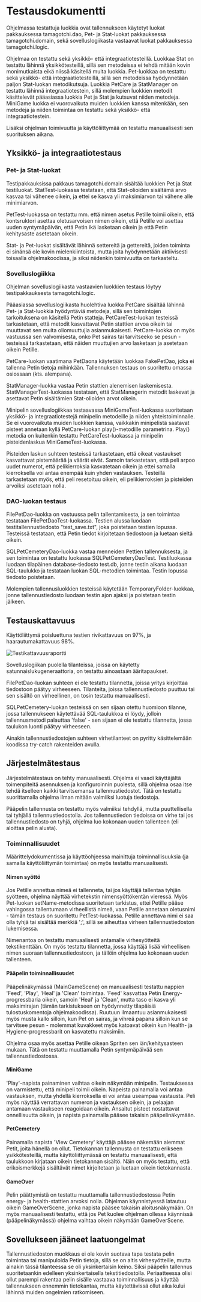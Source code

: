 # Testausdokumentti

Ohjelmassa testattuja luokkia ovat tallennukseen käytetyt luokat pakkauksessa tamagotchi.dao, Pet- ja Stat-luokat pakkauksessa tamagotchi.domain, sekä sovelluslogiikasta vastaavat luokat pakkauksessa tamagotchi.logic.

Ohjelmaa on testattu sekä yksikkö- että integraatiotesteillä. Luokkaa Stat on testattu lähinnä yksikkötesteillä, sillä sen metodeissa ei tehdä mitään kovin monimutkaista eikä niissä käsitellä muita luokkia. Pet-luokkaa on testattu sekä yksikkö- että integraatiotesteillä, sillä sen metodeissa hyödynnetään paljon Stat-luokan metodikutsuja. Luokkia PetCare ja StatManager on testattu lähinnä integraatiotestein, sillä molempien luokkien metodit käsittelevät pääasiassa luokkia Pet ja Stat ja kutsuvat niiden metodeja. MiniGame luokka ei vuorovaikuta muiden luokkien kanssa mitenkään, sen metodeja ja niiden toimintaa on testattu sekä yksikkö- että integraatiotestein.

Lisäksi ohjelman toimivuutta ja käyttöliittymää on testattu manuaalisesti sen suorituksen aikana.

## Yksikkö- ja integraatiotestaus

### Pet- ja Stat-luokat

Testipakkauksissa pakkaus tamagotchi.domain sisältää luokkien Pet ja Stat testiluokat. StatTest-luokassa testataan, että Stat-olioiden sisältämä arvo kasvaa tai vähenee oikein, ja ettei se kasva yli maksimiarvon tai vähene alle minimiarvon.

PetTest-luokassa on testattu mm. että nimen asetus Petille toimii oikein, että kontsruktori asettaa oletusarvoisen nimen oikein, että Petille voi asettaa uuden syntymäpäivän, että Petin ikä lasketaan oikein ja että Petin kehitysaste asetetaan oikein.

Stat- ja Pet-luokat sisältävät lähinnä settereitä ja gettereitä, joiden toiminta ei sinänsä ole kovin mielenkiintoista, mutta joita hyödynnetään aktiivisesti toisaalla ohjelmakoodissa, ja siksi niidenkin toimivuutta on tarkasteltu.

### Sovelluslogiikka

Ohjelman sovelluslogiikasta vastaavien luokkien testaus löytyy testipakkauksesta tamagotchi.logic.

Pääasiassa sovelluslogiikasta huolehtiva luokka PetCare sisältää lähinnä Pet- ja Stat-luokkia hyödyntäviä metodeja, sillä sen toimintojen tarkoituksena on käsitellä Petin statteja. PetCareTest-luokan testeissä tarkastetaan, että metodit kasvattavat Petin stattien arvoa oikein tai muuttavat sen muita oliomuuttujia asianmukaisesti. PetCare-luokka on myös vastuussa sen valvomisesta, onko Pet sairas tai tarvitseeko se pesun - testeissä tarkastetaan, että näiden muuttujien arvo lasketaan ja asetetaan oikein Petille.

PetCare-luokan vaatimana PetDaona käytetään luokkaa FakePetDao, joka ei tallenna Petin tietoja mihinkään. Tallennuksen testaus on suoritettu omassa osiossaan (kts. alempana).

StatManager-luokka vastaa Petin stattien alenemisen laskemisesta. StatManagerTest-luokassa testataan, että StatManagerin metodit laskevat ja asettavat Petin sisältämien Stat-olioiden arvot oikein.

Minipelin sovelluslogiikkaa testaavassa MiniGameTest-luokassa suoritetaan yksikkö- ja integraatiotestejä minipelin metodeille ja niiden yhteistoiminnalle. Se ei vuorovaikuta muiden luokkien kanssa, vaikkakin minipelistä saatavat pisteet annetaan kyllä PetCare-luokan play()-metodille parametrina. Play() metodia on kuitenkin testattu PetCareTest-luokassa ja minipelin pisteidenlaskua MiniGameTest-luokassa.

Pisteiden laskun suhteen testeissä tarkastetaan, että oikeat vastaukset kasvattavat pistemäärää ja väärät eivät. Samoin tarkastetaan, että peli arpoo uudet numerot, että pelikierroksia kasvatetaan oikein ja ettei samalla kierroksella voi antaa enempää kuin yhden vastauksen. Testeillä tarkastetaan myös, että peli resetoituu oikein, eli pelikierroksien ja pisteiden arvoiksi asetetaan nolla.

### DAO-luokan testaus

FilePetDao-luokka on vastuussa pelin tallentamisesta, ja sen toimintaa testataan FilePetDaoTest-luokassa. Testien alussa luodaan testitallennustiedosto "test_save.txt", joka poistetaan testien lopussa. Testeissä testataan, että Petin tiedot kirjoitetaan tiedostoon ja luetaan sieltä oikein.

SQLPetCemeteryDao-luokka vastaa menneiden Pettien tallennuksesta, ja sen toimintaa on testattu luokassa SQLPetCemeteryDaoTest. Testiluokassa luodaan tilapäinen database-tiedosto test.db, jonne testin aikana luodaan SQL-taulukko ja testataan luokan SQL-metodien toimintaa. Testin lopussa tiedosto poistetaan.

Molempien tallennusluokkien testeissä käytetään TemporaryFolder-luokkaa, jonne tallennustiedosto luodaan testin ajon ajaksi ja poistetaan testin jälkeen.

## Testauskattavuus

Käyttöliittymä poisluettuna testien rivikattavuus on 97%, ja haarautumakattavuus 98%.

![Testikattavuusraportti](https://user-images.githubusercontent.com/73843204/102391479-1141ac80-3fd6-11eb-961b-f85bdd5db002.png)

Sovelluslogiikan puolella tilanteissa, joissa on käytetty satunnaislukugeneraattoria, on testattu ainoastaan ääritapaukset.

FilePetDao-luokan suhteen ei ole testattu tilannetta, joissa yritys kirjoittaa tiedostoon päätyy virheeseen. Tilanteita, joissa tallennustiedosto puuttuu tai sen sisältö on virheellinen, on tosin testattu manuaalisesti.

SQLPetCemetery-luokan testeissä on sen sijaan otettu huomioon tilanne, jossa tallennukseen käytettävää SQL-taulukkoa ei löydy, jolloin tallennusmetodi palauttaa 'false' - sen sijaan ei ole testattu tilannetta, jossa taulukon luonti päätyy virheeseen.

Ainakin tallennustiedostojen suhteen virhetilanteet on pyritty käsittelemään koodissa try-catch rakenteiden avulla.

## Järjestelmätestaus

Järjestelmätestaus on tehty manuaalisesti. Ohjelma ei vaadi käyttäjältä toimenpiteitä asennuksen ja konfiguroinnin puolesta, sillä ohjelma osaa itse tehdä itselleen kaikki tarvitsemansa tallennustiedostot. Tätä on testattu suorittamalla ohjelma ilman mitään valmiiksi luotuja tiedostoja.

Pääpelin tallennusta on testattu myös valmiiksi tehdyllä, mutta puuttellisella tai tyhjällä tallennustiedostolla. Jos tallennustiedon tiedoissa on virhe tai jos tallennustiedosto on tyhjä, ohjelma luo kokonaan uuden tallenteen (eli aloittaa pelin alusta).

### Toiminnallisuudet

Määrittelydokumentissa ja käyttöohjeessa mainittuja toiminnallisuuksia (ja samalla käyttöliittymän toimintaa) on myös testattu manuaalisesti.

#### Nimen syöttö

Jos Petille annettua nimeä ei tallenneta, tai jos käyttäjä tallentaa tyhjän syötteen, ohjelma näyttää virhetekstin nimensyöttökentän vieressä. Myös Pet-luokan setName-metodissa suoritetaan tarkistus, ettei Petille pääse vahingossa tallentumaan virheellistä nimeä, vaan Petille annetaan oletusnimi - tämän testaus on suoritettu PetTest-luokassa. Petille annettava nimi ei saa olla tyhjä tai sisältää merkkiä ';', sillä se aiheuttaa virheen tallennustiedoston lukemisessa.

Nimenantoa on testattu manuaalisesti antamalle virhesyötteitä tekstikenttään. On myös testattu tilannetta, jossa käyttäjä lisää virheellisen nimen suoraan tallennustiedostoon, ja tällöin ohjelma luo kokonaan uuden tallenteen.

#### Pääpelin toiminnallisuudet

Pääpelinäkymässä (MainGameScene) on manuaalisesti testattu nappien 'Feed', 'Play', 'Heal' ja 'Clean' toimintaa. 'Feed' kasvattaa Petin Energy-progressbaria oikein, samoin 'Heal' ja 'Clean', mutta taso ei kasva yli maksimirajan (tämän tarkistukseen on hyödynnetty tilapäisiä tulostuskomentoja ohjelmakoodissa). Ruutuun ilmaantuu asianmukaisesti myös musta kallo silloin, kun Pet on sairas, ja vihreä papana silloin kun se tarvitsee pesun - molemmat kuvakkeet myös katoavat oikein kun Health- ja Hygiene-progressbarit on kasvatettu maksimiin.

Ohjelma osaa myös asettaa Petille oikean Spriten sen iän/kehitysasteen mukaan. Tätä on testattu muuttamalla Petin syntymäpäivää sen tallennustiedostossa.

#### MiniGame

'Play'-napista painaminen vaihtaa oikein näkymään minipelin. Testauksessa on varmistettu, että minipeli toimii oikein. Napeista painamalla voi antaa vastauksen, mutta yhdellä kierroksella ei voi antaa useampaa vastausta. Peli myös näyttää verrattavan numeron ja vastauksen oikein, ja pelaajan antamaan vastaukseen reagoidaan oikein. Ansaitut pisteet nostattavat onnellisuutta oikein, ja napista painamalla pääsee takaisin pääpelinäkymään.

#### PetCemetery

Painamalla napista 'View Cemetery' käyttäjä pääsee näkemään aiemmat Petit, joita hänellä on ollut. Tietokannan tallennusta on testattu erikseen ysikkötesteillä, mutta käyttöliittymässä on testattu manuaalisesti, että taulukkoon kirjataan oikein tietokannan sisältö. Näin on myös testattu, että erikoismerkkejä sisältävät nimet kirjoitetaan ja luetaan oikein tietokannasta.

#### GameOver

Pelin päättymistä on testattu muuttamalla tallennustiedostossa Petin energy- ja health-stattien arvoksi nolla. Ohjelman käynnistyessä latautuu oikein GameOverScene, jonka napista pääsee takaisin aloitusnäkymään. On myös manuaalisesti testattu, että jos Pet kuolee ohjelman ollessa käynnissä (pääpelinäkymässä) ohjelma vaihtaa oikein näkymään GameOverScene.

## Sovellukseen jääneet laatuongelmat

Tallennustiedoston muokkaus ei ole kovin suotava tapa testata pelin toimintaa tai manipuloida Petin tietoja, sillä se on altis virhesyötteille, mutta ainakin tässä tilanteessa se oli yksinkertaisin keino. Siksi pääpelin tallennus suoritetaankin edelleen yksinkertaisella tekstitiedostolla. Periaatteessa olisi ollut parempi rakentaa pelin sisälle vastaava toiminnallisuus ja käyttää tallennukseen ennemmin tietokantaa, mutta käytettävissä ollut aika kului lähinnä muiden ongelmien ratkomiseen.
